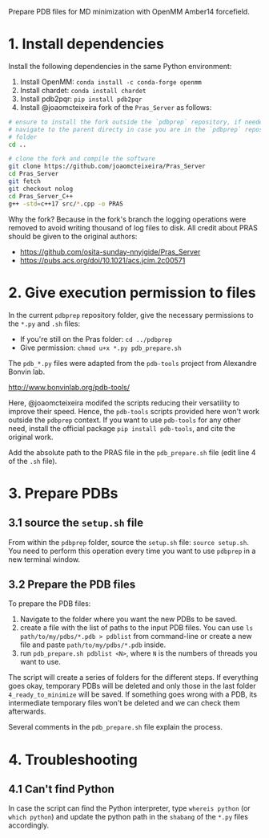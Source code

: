 Prepare PDB files for MD minimization with OpenMM Amber14 forcefield.

# 1. Install dependencies

Install the following dependencies in the same Python environment:

1. Install OpenMM: `conda install -c conda-forge openmm`
1. Install chardet: `conda install chardet`
1. Install pdb2pqr: `pip install pdb2pqr`
1. Install @joaomcteixeira fork of the `Pras_Server` as follows:

```bash
# ensure to install the fork outside the `pdbprep` repository, if needed,
# navigate to the parent directy in case you are in the `pdbprep` repository
# folder
cd ..

# clone the fork and compile the software
git clone https://github.com/joaomcteixeira/Pras_Server
cd Pras_Server
git fetch
git checkout nolog
cd Pras_Server_C++
g++ -std=c++17 src/*.cpp -o PRAS
```

Why the fork? Because in the fork's branch the logging operations were removed
to avoid writing thousand of log files to disk. All credit about PRAS should be
given to the original authors:

* https://github.com/osita-sunday-nnyigide/Pras_Server
* https://pubs.acs.org/doi/10.1021/acs.jcim.2c00571

# 2. Give execution permission to files

In the current `pdbprep` repository folder, give the necessary permissions to
the `*.py` and `.sh` files:

- If you're still on the Pras folder: `cd ../pdbprep`
- Give permission: `chmod u+x *.py pdb_prepare.sh`

The `pdb_*.py` files were adapted from the `pdb-tools` project from Alexandre
Bonvin lab.

http://www.bonvinlab.org/pdb-tools/

Here, @joaomcteixeira modifed the scripts reducing their versatility to
improve their speed. Hence, the `pdb-tools` scripts provided here won't work
outside the `pdbprep` context. If you want to use `pdb-tools` for any other need,
install the official package `pip install pdb-tools`, and cite the original work.

Add the absolute path to the PRAS file in the `pdb_prepare.sh` file (edit line 4 of the
`.sh` file).

# 3. Prepare PDBs

## 3.1 source the `setup.sh` file

From within the `pdbprep` folder, source the `setup.sh` file: `source setup.sh`.
You need to perform this operation every time you want to use `pdbprep` in a new
terminal window.

## 3.2 Prepare the PDB files

To prepare the PDB files:

1. Navigate to the folder where you want the new PDBs to be saved.
1. create a file with the list of paths to the input PDB files.
You can use `ls path/to/my/pdbs/*.pdb > pdblist` from command-line
or create a new file and paste `path/to/my/pdbs/*.pdb` inside.
1. run `pdb_prepare.sh pdblist <N>`, where `N` is the numbers of threads you want to use.

The script will create a series of folders for the different steps. If
everything goes okay, temporary PDBs will be deleted and only those in the last
folder `4_ready_to_minimize` will be saved. If something goes wrong with a
PDB, its intermediate temporary files won't be deleted and we can check them
afterwards.

Several comments in the `pdb_prepare.sh` file explain the process.


# 4. Troubleshooting

## 4.1 Can't find Python

In case the script can find the Python interpreter, type `whereis python` (or
`which python`) and update the python path in the `shabang` of the `*.py` files
accordingly.